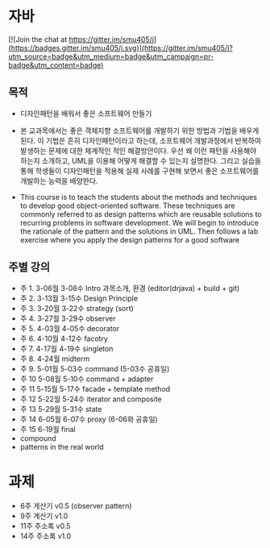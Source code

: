 # 자바

[![Join the chat at https://gitter.im/smu405/j](https://badges.gitter.im/smu405/j.svg)](https://gitter.im/smu405/j?utm_source=badge&utm_medium=badge&utm_campaign=pr-badge&utm_content=badge)

## 목적

* 디자인패턴을 배워서 좋은 소프트웨어 만들기
* 본 교과목에서는 좋은 객체지향 소프트웨어를 개발하기 위한 방법과 기법을 배우게 된다.
이 기법은 흔히 디자인패턴이라고 하는데, 소프트웨어 개발과정에서 반복하여 발생하는 문제에 대한 체계적인 적인 해결방안이다.
우선 왜 이런 패턴을 사용해야 하는지 소개하고, UML을 이용해 어떻게 해결할 수 있는지 설명한다.
그리고 실습을 통해 학생들이 디자인패턴을 적용해 실제 사례를 구현해 보면서
좋은 소프트웨어를 개발하는 능력을 배양한다.

* This course is to teach the students about the methods and techniques to develop good object-oriented software.  These techniques are commonly referred to as design patterns which are reusable solutions to recurring problems in software development.  We will begin to introduce the rationale of the pattern and the solutions in UML.  Then follows a lab exercise where you apply the design patterns for a good software

## 주별 강의

* 주 1. 3-06월 3-08수 Intro 과목소개, 환경 (editor(drjava) + build + git)
* 주 2. 3-13월 3-15수 Design Principle
* 주 3. 3-20월 3-22수 strategy (sort)
* 주 4. 3-27월 3-29수 observer
* 주 5. 4-03월 4-05수 decorator
* 주 6. 4-10월 4-12수 facotry
* 주 7. 4-17월 4-19수 singleton
* 주 8. 4-24월 midterm
* 주 9. 5-01월 5-03수 command (5-03수 공휴일)
* 주 10 5-08월 5-10수 command + adapter
* 주 11 5-15월 5-17수 facade + template method
* 주 12 5-22월 5-24수 iterator and composite
* 주 13 5-29월 5-31수 state
* 주 14 6-05월 6-07수 proxy (6-06화 공휴일)
* 주 15 6-19월 final
* compound
* patterns in the real world

# 과제
- 6주 게산기 v0.5 (observer pattern)
- 9주 계산기 v1.0
- 11주 주소록 v0.5
- 14주 주소록 v1.0


